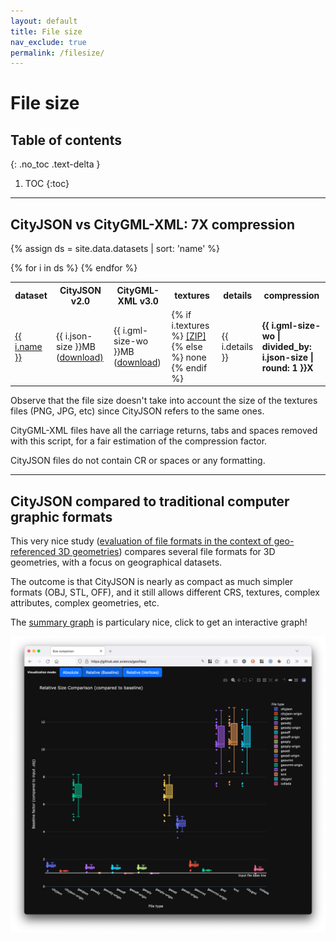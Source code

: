 ```yaml
---
layout: default
title: File size 
nav_exclude: true
permalink: /filesize/
---
```


# File size

## Table of contents
{: .no_toc .text-delta }

1. TOC
{:toc}

---


## CityJSON vs CityGML-XML: 7X compression

{% assign ds = site.data.datasets | sort: 'name' %}

<table >
  <tr>
    <th>dataset</th>
    <th>CityJSON v2.0</th>
    <th>CityGML-XML v3.0</th>
    <th>textures</th>
    <th>details</th>
    <th>compression</th>
  </tr>
  {% for i in ds %}
    <tr>
      <td><a href="{{ i.url }}">{{ i.name }}</a></td>
      <td>{{ i.json-size }}MB (<a href="https://3d.bk.tudelft.nl/opendata/cityjson/3dcities/v2.0/{{ i.json }}">download)</a></td>
      <td>{{ i.gml-size-wo }}MB (<a href="https://3d.bk.tudelft.nl/opendata/cityjson/3dcities/citygml/{{ i.gml }}">download</a>)</td>
      <td>
        {% if i.textures %}
          <a href="https://3d.bk.tudelft.nl/opendata/cityjson/3dcities/citygml/{{ i.textures }}">[ZIP]</a>
        {% else %}
          none
        {% endif %}
      </td>
      <td>{{ i.details }}</td>
      <td><b>{{ i.gml-size-wo | divided_by: i.json-size | round: 1 }}X</b></td>
    </tr>
  {% endfor %}
</table>

<i class="fas fa-exclamation-circle"></i> Observe that the file size doesn't take into account the size of the textures files (PNG, JPG, etc) since CityJSON refers to the same ones.

<i class="fas fa-exclamation-circle"></i> CityGML-XML files have all the carriage returns, tabs and spaces removed with this script, for a fair estimation of the compression factor. 

<i class="fas fa-exclamation-circle"></i> CityJSON files do not contain CR or spaces or any formatting.


- - -

## CityJSON compared to traditional computer graphic formats

This very nice study ([evaluation of file formats in the context of geo-referenced 3D geometries](https://github.com/FHOOEAIST/geofiles)) compares several file formats for 3D geometries, with a focus on geographical datasets.

The outcome is that CityJSON is nearly as compact as much simpler formats (OBJ, STL, OFF), and it still allows different CRS, textures, complex attributes, complex geometries, etc.

The [summary graph](https://github.aist.science/geofiles/) is particulary nice, click to get an interactive graph!

[![](summary.png)](https://github.aist.science/geofiles/)